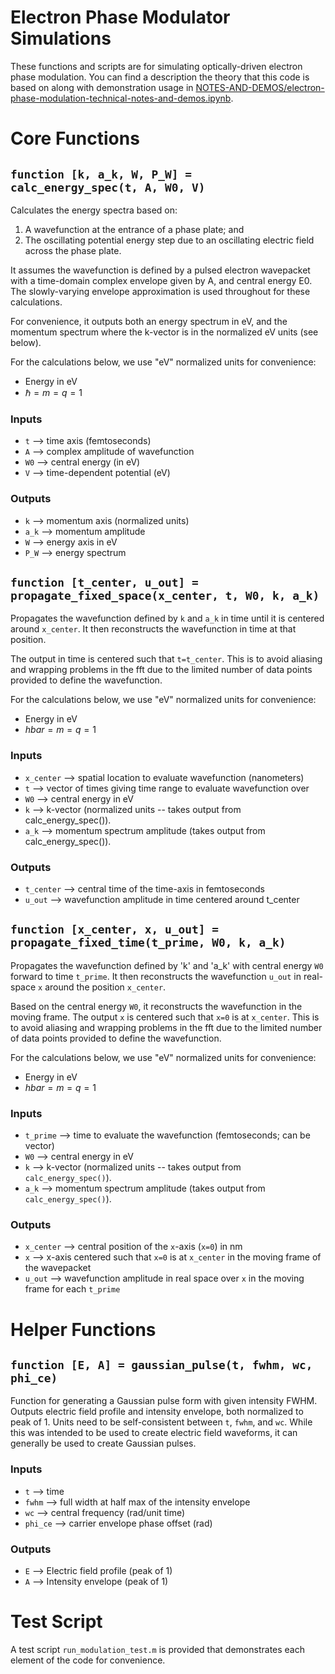 # Electron Phase Modulator Simulations

These functions and scripts are for simulating optically-driven electron phase modulation.  You can find a description the theory that this code is based on along with demonstration usage in [NOTES-AND-DEMOS/electron-phase-modulation-technical-notes-and-demos.ipynb](NOTES-AND-DEMOS/electron-phase-modulation-technical-notes-and-demos.ipynb).  

# Core Functions

## `function [k, a_k, W, P_W] = calc_energy_spec(t, A, W0, V)`

Calculates the energy spectra based on:
 1. A wavefunction at the entrance of a phase plate; and
 2. The oscillating potential energy step due to an oscillating electric field across the phase plate.

It assumes the wavefunction is defined by a pulsed electron wavepacket
with a time-domain complex envelope given by A, and central energy E0.
The slowly-varying envelope approximation is used throughout for these 
calculations. 

For convenience, it outputs both an energy spectrum in eV, and the momentum
spectrum where the k-vector is in the normalized eV units (see below). 

For the calculations below, we use "eV" normalized units for convenience:
 * Energy in eV
 * $\hbar = m = q = 1$

### Inputs 
 * `t` --> time axis (femtoseconds) 
 * `A` --> complex amplitude of wavefunction
 * `W0` --> central energy (in eV)
 * `V` --> time-dependent potential (eV)

### Outputs
 * `k` --> momentum axis (normalized units)
 * `a_k` --> momentum amplitude
 * `W` --> energy axis in eV
 * `P_W` --> energy spectrum
 
## `function [t_center, u_out] = propagate_fixed_space(x_center, t, W0, k, a_k)`

Propagates the wavefunction defined by `k` and `a_k` in time until it is centered around `x_center`.  It then reconstructs the wavefunction in time at that position. 

The output in time is centered such that `t=t_center`.  This is to avoid aliasing and wrapping problems in the fft due to the limited number of data points provided to define the wavefunction.  

    
For the calculations below, we use "eV" normalized units for convenience:
 * Energy in eV
 * $hbar = m = q = 1$

### Inputs
 * `x_center` --> spatial location to evaluate wavefunction (nanometers)
 * `t` --> vector of times giving time range to evaluate wavefunction over
 * `W0` --> central energy in eV
 * `k` --> k-vector (normalized units -- takes output from calc_energy_spec()).
 * `a_k` --> momentum spectrum amplitude (takes output from calc_energy_spec()).

### Outputs
 * `t_center` --> central time of the time-axis in femtoseconds
 * `u_out` --> wavefunction amplitude in time centered around t_center

## `function [x_center, x, u_out] = propagate_fixed_time(t_prime, W0, k, a_k)`

Propagates the wavefunction defined by 'k' and 'a_k' with central energy `W0` forward to time `t_prime`.  It then reconstructs the wavefunction `u_out` in real-space `x` around the position `x_center`.   

Based on the central energy `W0`, it reconstructs the wavefunction in the moving frame.  The output `x` is centered such that `x=0` is at `x_center`.  This is to avoid aliasing and wrapping problems in the fft due to the limited number of data points provided to define the wavefunction. 

For the calculations below, we use "eV" normalized units for convenience:
 * Energy in eV
 * $hbar = m = q = 1$

### Inputs
 * `t_prime` --> time to evaluate the wavefunction (femtoseconds; can be vector)
 * `W0` --> central energy in eV
 * `k` --> k-vector (normalized units -- takes output from `calc_energy_spec()`).
 * `a_k` --> momentum spectrum amplitude (takes output from `calc_energy_spec()`).

### Outputs
 * `x_center` --> central position of the `x`-axis (`x=0`) in nm
 * `x` --> x-axis centered such that `x=0` is at `x_center` in the moving frame of the wavepacket
 * `u_out` --> wavefunction amplitude in real space over `x` in the moving frame for each `t_prime`

# Helper Functions

## `function [E, A] = gaussian_pulse(t, fwhm, wc, phi_ce)`

Function for generating a Gaussian pulse form with given intensity FWHM. Outputs electric field profile and intensity envelope, both normalized to peak of 1.  Units need to be self-consistent between `t`, `fwhm`, and `wc`.  While this was intended to be used to create electric field waveforms, it can generally be used to create Gaussian pulses.  

### Inputs

 * `t` --> time 
 * `fwhm` --> full width at half max of the intensity envelope
 * `wc` --> central frequency (rad/unit time)
 * `phi_ce` --> carrier envelope phase offset (rad)

### Outputs
 * `E` --> Electric field profile (peak of 1)
 * `A` --> Intensity envelope (peak of 1)
 
# Test Script

A test script `run_modulation_test.m` is provided that demonstrates each element of the code for convenience.  